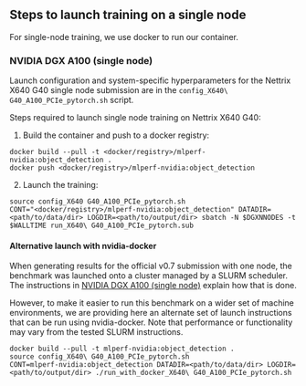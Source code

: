 ## Steps to launch training on a single node

For single-node training, we use docker to run our container.

### NVIDIA DGX A100 (single node)

Launch configuration and system-specific hyperparameters for the Nettrix X640 G40
single node submission are in the `config_X640\ G40_A100_PCIe_pytorch.sh` script.

Steps required to launch single node training on Nettrix X640 G40:

1. Build the container and push to a docker registry:

```
docker build --pull -t <docker/registry>/mlperf-nvidia:object_detection .
docker push <docker/registry>/mlperf-nvidia:object_detection
```

2. Launch the training:

```
source config_X640 G40_A100_PCIe_pytorch.sh
CONT="<docker/registry>/mlperf-nvidia:object_detection" DATADIR=<path/to/data/dir> LOGDIR=<path/to/output/dir> sbatch -N $DGXNNODES -t $WALLTIME run_X640\ G40_A100_PCIe_pytorch.sub
```

#### Alternative launch with nvidia-docker

When generating results for the official v0.7 submission with one node, the
benchmark was launched onto a cluster managed by a SLURM scheduler. The
instructions in [NVIDIA DGX A100 (single node)](#nvidia-dgx-a100-single-node) explain
how that is done.

However, to make it easier to run this benchmark on a wider set of machine
environments, we are providing here an alternate set of launch instructions
that can be run using nvidia-docker. Note that performance or functionality may
vary from the tested SLURM instructions.

```
docker build --pull -t mlperf-nvidia:object_detection .
source config_X640\ G40_A100_PCIe_pytorch.sh
CONT=mlperf-nvidia:object_detection DATADIR=<path/to/data/dir> LOGDIR=<path/to/output/dir> ./run_with_docker_X640\ G40_A100_PCIe_pytorch.sh
```

